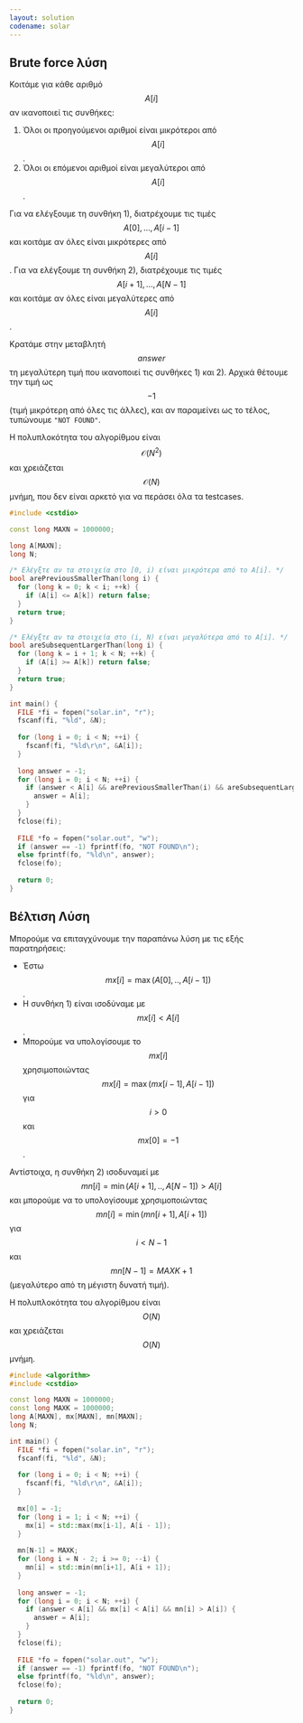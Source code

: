 ```yaml
---
layout: solution
codename: solar
---
```


## Brute force λύση

Κοιτάμε για κάθε αριθμό $$A[i]$$ αν ικανοποιεί τις συνθήκες:
 1. Όλοι οι προηγούμενοι αριθμοί είναι μικρότεροι από $$A[i]$$.
 2. Όλοι οι επόμενοι αριθμοί είναι μεγαλύτεροι από $$A[i]$$.

Για να ελέγξουμε τη συνθήκη 1), διατρέχουμε τις τιμές $$Α[0], ... , A[i-1]$$ και κοιτάμε αν όλες είναι μικρότερες από $$A[i]$$. Για να ελέγξουμε τη συνθήκη 2), διατρέχουμε τις τιμές $$A[i+1], ... , A[N-1]$$ και κοιτάμε αν όλες είναι μεγαλύτερες από $$A[i]$$.

Κρατάμε στην μεταβλητή $$answer$$ τη μεγαλύτερη τιμή που ικανοποιεί τις συνθήκες 1) και 2). Αρχικά θέτουμε την τιμή ως $$-1$$ (τιμή μικρότερη από όλες τις άλλες), και αν παραμείνει ως το τέλος, τυπώνουμε `"NOT FOUND"`.

Η πολυπλοκότητα του αλγορίθμου είναι $$\mathcal{O}(N^2)$$ και χρειάζεται $$\mathcal{O}(N)$$ μνήμη, που δεν είναι αρκετό για να περάσει όλα τα testcases.

```c++
#include <cstdio>

const long MAXN = 1000000;

long A[MAXN];
long N;

/* Ελέγξτε αν τα στοιχεία στο [0, i) είναι μικρότερα από το A[i]. */
bool arePreviousSmallerThan(long i) {
  for (long k = 0; k < i; ++k) {
    if (A[i] <= A[k]) return false;
  }
  return true;
}

/* Ελέγξτε αν τα στοιχεία στο (i, N) είναι μεγαλύτερα από το A[i]. */
bool areSubsequentLargerThan(long i) {
  for (long k = i + 1; k < N; ++k) {
    if (A[i] >= A[k]) return false;
  }
  return true;
}

int main() {
  FILE *fi = fopen("solar.in", "r");
  fscanf(fi, "%ld", &N);
  
  for (long i = 0; i < N; ++i) {
    fscanf(fi, "%ld\r\n", &A[i]);
  }
  
  long answer = -1;
  for (long i = 0; i < N; ++i) {
    if (answer < A[i] && arePreviousSmallerThan(i) && areSubsequentLargerThan(i)) {
	  answer = A[i];
	}
  }
  fclose(fi);
  
  FILE *fo = fopen("solar.out", "w");
  if (answer == -1) fprintf(fo, "NOT FOUND\n");
  else fprintf(fo, "%ld\n", answer);
  fclose(fo);
  
  return 0;
}
```


## Βέλτιση Λύση
Μπορούμε να επιταγχύνουμε την παραπάνω λύση με τις εξής παρατηρήσεις:
 * Έστω $$\mathit{mx}[i] = \max(A[0], .. , A[i-1])$$.
 * Η συνθήκη 1) είναι ισοδύναμε με $$\mathit{mx}[i] < A[i]$$.
 * Μπορούμε να υπολογίσουμε το $$\mathit{mx}[i]$$ χρησιμοποιώντας $$\mathit{mx}[i] = \max(\mathit{mx}[i-1], A[i-1])$$ για $$i>0$$ και $$\mathit{mx}[0] = -1$$.

Αντίστοιχα, η συνθήκη 2) ισοδυναμεί με $$\mathit{mn}[i] = \min(A[i+1], .. , A[N-1]) > A[i]$$ και μπορούμε να το υπολογίσουμε χρησιμοποιώντας $$\mathit{mn}[i] = \min(\mathit{mn}[i+1], A[i+1])$$ για $$i < N-1$$ και $$\mathit{mn}[N-1] = \mathit{MAXK} + 1$$ (μεγαλύτερο από τη μέγιστη δυνατή τιμή).

Η πολυπλοκότητα του αλγορίθμου είναι $$Ο(Ν)$$ και χρειάζεται $$Ο(Ν)$$ μνήμη.

```c++
#include <algorithm>
#include <cstdio>

const long MAXN = 1000000;
const long MAXK = 1000000;
long A[MAXN], mx[MAXN], mn[MAXN];
long N;

int main() {
  FILE *fi = fopen("solar.in", "r");
  fscanf(fi, "%ld", &N);
  
  for (long i = 0; i < N; ++i) {
    fscanf(fi, "%ld\r\n", &A[i]);
  }
  
  mx[0] = -1;
  for (long i = 1; i < N; ++i) {
    mx[i] = std::max(mx[i-1], A[i - 1]);
  }
  
  mn[N-1] = MAXK;
  for (long i = N - 2; i >= 0; --i) {
    mn[i] = std::min(mn[i+1], A[i + 1]);
  }
  
  long answer = -1;
  for (long i = 0; i < N; ++i) {
    if (answer < A[i] && mx[i] < A[i] && mn[i] > A[i]) {
      answer = A[i];
    }
  }
  fclose(fi);
  
  FILE *fo = fopen("solar.out", "w");
  if (answer == -1) fprintf(fo, "NOT FOUND\n");
  else fprintf(fo, "%ld\n", answer);
  fclose(fo);
  
  return 0;
}
```
